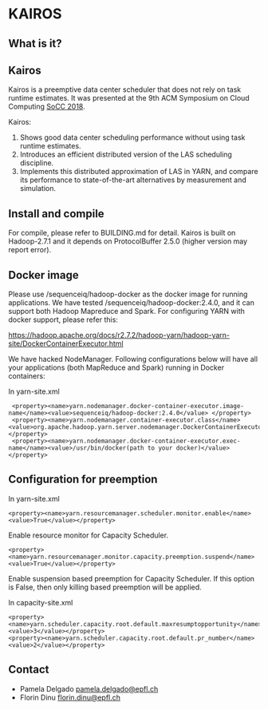 # KAIROS

What is it?
-----------

Kairos
------

Kairos is a preemptive data center scheduler that does not rely on task runtime estimates. It was presented at the 9th ACM Symposium on Cloud Computing [SoCC 2018](https://infoscience.epfl.ch/record/256720/files/socc18-final186.pdf).

Kairos:
1) Shows good data center scheduling performance without using task runtime estimates.
2) Introduces an efficient distributed version of the LAS scheduling discipline.
3) Implements this distributed approximation of LAS in YARN, and compare its performance to state-of-the-art alternatives by measurement and simulation.

Install and compile
-------------------

For compile, please refer to BUILDING.md for detail. Kairos is built on Hadoop-2.7.1 and it depends on ProtocolBuffer 2.5.0 (higher version may report error).


Docker image
------------
 
Please use /sequenceiq/hadoop-docker as the docker image for running applications. 
We have tested /sequenceiq/hadoop-docker:2.4.0, and it can
support both Hadoop Mapreduce and Spark. For configuring YARN with docker support, please refer this:

https://hadoop.apache.org/docs/r2.7.2/hadoop-yarn/hadoop-yarn-site/DockerContainerExecutor.html

We have hacked NodeManager. Following configurations below will have all your applications (both MapReduce and Spark) running
in Docker containers: 

In yarn-site.xml

```
 <property><name>yarn.nodemanager.docker-container-executor.image-name</name><value>sequenceiq/hadoop-docker:2.4.0</value> </property>
 <property><name>yarn.nodemanager.container-executor.class</name><value>org.apache.hadoop.yarn.server.nodemanager.DockerContainerExecutor</value></property>
 <property><name>yarn.nodemanager.docker-container-executor.exec-name</name><value>/usr/bin/docker(path to your docker)</value></property>
````

Configuration for preemption
----------------------------

In yarn-site.xml

```
<property><name>yarn.resourcemanager.scheduler.monitor.enable</name><value>True</value></property>
```
Enable resource monitor for Capacity Scheduler.

```
<property><name>yarn.resourcemanager.monitor.capacity.preemption.suspend</name><value>True</value></property>
```

Enable suspension based preemption for Capacity Scheduler. If this option is False, then only killing based preemption will be
applied. 

In capacity-site.xml

```
<property><name>yarn.scheduler.capacity.root.default.maxresumptopportunity</name><value>3</value></property>
<property><name>yarn.scheduler.capacity.root.default.pr_number</name><value>2</value></property>
```

Contact
-------

- Pamela Delgado <pamela.delgado@epfl.ch>
- Florin Dinu <florin.dinu@epfl.ch>

